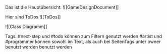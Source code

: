 Das ist die Hauptübersicht:
![[GameDesignDocument]]

Hier sind ToDos
![[ToDos]]

![[Class Diagramm]]


Tags:
#next-step und #todo können zum Filtern genutzt werden
#artist und #programmer können sowohl im Text, als auch bei SeitenTags unter owner benutzt werden benutzt werden

